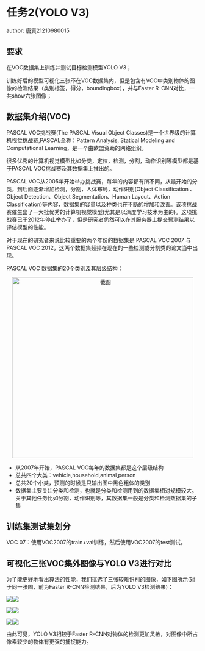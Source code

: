 # 任务2(YOLO V3)

author: 唐寅21210980015

## 要求
在VOC数据集上训练并测试目标检测模型YOLO V3；

训练好后的模型可视化三张不在VOC数据集内，但是包含有VOC中类别物体的图像的检测结果（类别标签，得分，boundingbox），并与Faster R-CNN对比，一共show六张图像；

## 数据集介绍(VOC)
PASCAL VOC挑战赛(The PASCAL Visual Object Classes)是一个世界级的计算机视觉挑战赛,PASCAL全称：Pattern Analysis, Statical Modeling and Computational Learning，是一个由欧盟资助的网络组织。

很多优秀的计算机视觉模型比如分类，定位，检测，分割，动作识别等模型都是基于PASCAL VOC挑战赛及其数据集上推出的。

PASCAL VOC从2005年开始举办挑战赛，每年的内容都有所不同，从最开始的分类，到后面逐渐增加检测，分割，人体布局，动作识别(Object Classification 、Object Detection、Object Segmentation、Human Layout、Action Classification)等内容，数据集的容量以及种类也在不断的增加和改善。该项挑战赛催生出了一大批优秀的计算机视觉模型(尤其是以深度学习技术为主的)。这项挑战赛已于2012年停止举办了，但是研究者仍然可以在其服务器上提交预测结果以评估模型的性能。

对于现在的研究者来说比较重要的两个年份的数据集是 PASCAL VOC 2007 与 PASCAL VOC 2012，这两个数据集频频在现在的一些检测或分割类的论文当中出现。

PASCAL VOC 数据集的20个类别及其层级结构：

<div align=center><img width="475" alt="截图" src="https://user-images.githubusercontent.com/102893895/168310116-74225eef-60ea-438d-90df-8db0f5aef6df.png"></div>

+ 从2007年开始，PASCAL VOC每年的数据集都是这个层级结构
+ 总共四个大类：vehicle,household,animal,person
+ 总共20个小类，预测的时候是只输出图中黑色粗体的类别
+ 数据集主要关注分类和检测，也就是分类和检测用到的数据集相对规模较大。关于其他任务比如分割，动作识别等，其数据集一般是分类和检测数据集的子集

## 训练集测试集划分
VOC 07：使用VOC2007的train+val训练，然后使用VOC2007的test测试。

## 可视化三张VOC集外图像与YOLO V3进行对比

为了能更好地看出算法的性能，我们挑选了三张较难识别的图像，如下图所示(对于同一张图，前为Faster R-CNN检测结果，后为YOLO V3检测结果)：

<img src="https://user-images.githubusercontent.com/102893895/168336657-71cb6bc3-e923-44cf-90c9-f7972a9911b9.png"><img src="https://user-images.githubusercontent.com/102893895/168336743-f11a061d-7952-4432-9863-68c3a36b676e.png">

<img src="https://user-images.githubusercontent.com/102893895/168336845-18f33885-adf3-449e-89f7-9335f9ab4197.png"><img src="https://user-images.githubusercontent.com/102893895/168336870-f35be3a1-b08c-411c-9ddf-0aeadea3132f.png">

<img src="https://user-images.githubusercontent.com/102893895/168336957-4b7c20e8-687c-4de0-8d57-34ac0c8d66ed.png"><img src="https://user-images.githubusercontent.com/102893895/168336978-faf49e9d-83d8-45db-a606-3e42f92ca658.png">

由此可见，YOLO V3相较于Faster R-CNN对物体的检测更加灵敏，对图像中所占像素较少的物体有更强的捕捉能力。
